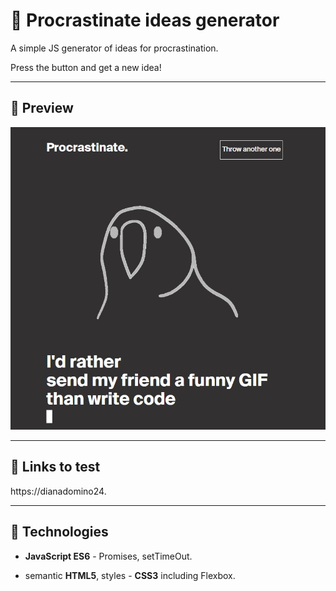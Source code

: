 # :large_blue_circle: Procrastinate ideas generator

A simple JS generator of ideas for procrastination.

Press the button and get a new idea!

---

## :mag_right: Preview

![Preview](./Screenshot_1.jpg)

---

## :link: Links to test

https://dianadomino24.

---

## :rocket: Technologies

-   **JavaScript ES6** - Promises, setTimeOut.

-   semantic **HTML5**, styles - **CSS3** including Flexbox.
